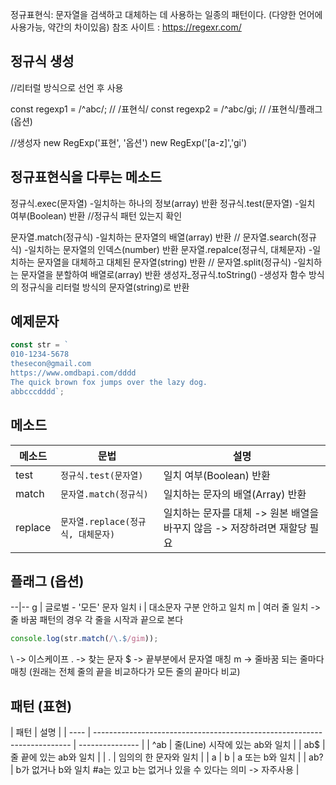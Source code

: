 정규표현식: 문자열을 검색하고 대체하는 데 사용하는 일종의 패턴이다.
(다양한 언어에 사용가능, 약간의 차이있음)
참조 사이트 : https://regexr.com/

## 정규식 생성

//리터럴 방식으로 선언 후 사용

const regexp1 = /^abc/;
// /표현식/
const regexp2 = /^abc/gi;
// /표현식/플래그(옵션)

//생성자
new RegExp('표현', '옵션')
new RegExp('[a-z]','gi')

## 정규표현식을 다루는 메소드

정규식.exec(문자열) -일치하는 하나의 정보(array) 반환
정규식.test(문자열) -일치 여부(Boolean) 반환 //정규식 패턴 있는지 확인

문자열.match(정규식) -일치하는 문자열의 배열(array) 반환 //
문자열.search(정규식) -일치하는 문자열의 인덱스(number) 반환
문자열.repalce(정규식, 대체문자) -일치하는 문자열을 대체하고 대체된 문자열(string) 반환 //
문자열.split(정규식) -일치하는 문자열을 분할하여 배열로(array) 반환
생성자\_정규식.toString() -생성자 함수 방식의 정규식을 리터럴 방식의 문자열(string)로 반환

## 예제문자

```js
const str = `
010-1234-5678
thesecon@gmail.com
https://www.omdbapi.com/dddd
The quick brown fox jumps over the lazy dog.
abbcccdddd`;
```

## 메소드

| 메소드  | 문법                               | 설명                                                                      |
| ------- | ---------------------------------- | ------------------------------------------------------------------------- |
| test    | `정규식.test(문자열)`              | 일치 여부(Boolean) 반환                                                   |
| match   | `문자열.match(정규식) `            | 일치하는 문자의 배열(Array) 반환                                          |
| replace | `문자열.replace(정규식, 대체문자)` | 일치하는 문자를 대체 -> 원본 배열을 바꾸지 않음 -> 저장하려면 재할당 필요 |

## 플래그 (옵션)

--|--
g | 글로벌 - '모든' 문자 일치
i | 대소문자 구분 안하고 일치
m | 여러 줄 일치 -> 줄 바꿈 패턴의 경우 각 줄을 시작과 끝으로 본다

```js
console.log(str.match(/\.$/gim));
```

\ -> 이스케이프
. -> 찾는 문자
$ -> 끝부분에서 문자열 매칭
m -> 줄바꿈 되는 줄마다 매칭 (원래는 전체 줄의 끝을 비교하다가 모든 줄의 끝마다 비교)

## 패턴 (표현)

| 패턴 | 설명                                                                     |
| ---- | ------------------------------------------------------------------------ | --------------- |
| ^ab  | 줄(Line) 시작에 있는 ab와 일치                                           |
| ab$  | 줄 끝에 있는 ab와 일치                                                   |
| .    | 임의의 한 문자와 일치                                                    |
| a    | b                                                                        | a 또는 b와 일치 |
| ab?  | b가 없거나 b와 일치 #a는 있고 b는 없거나 있을 수 있다는 의미 -> 자주사용 |
